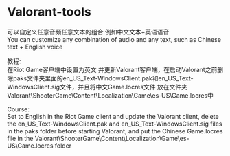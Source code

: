 # Valorant-tools
可以自定义任意音频任意文本的组合 例如中文文本+英语语音<br>
You can customize any combination of audio and any text, such as Chinese text + English voice

教程:<br>
在Riot Game客户端中设置为英文 并更新Valorant客户端，在启动Valorant之前删除paks文件夹里面的en_US_Text-WindowsClient.pak和en_US_Text-WindowsClient.sig文件，并且将中文Game.locres文件 放在文件夹Valorant\ShooterGame\Content\Localization\Game\es-US\Game.locres中

Course:<br>
Set to English in the Riot Game client and update the Valorant client, delete the en_US_Text-WindowsClient.pak and en_US_Text-WindowsClient.sig files in the paks folder before starting Valorant, and put the Chinese Game.locres file in the Valorant\ShooterGame\Content\Localization\Game\es-US\Game.locres folder

